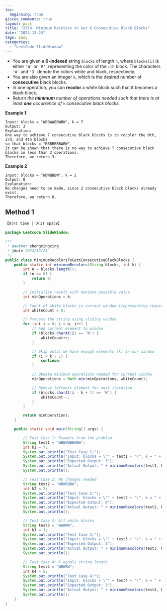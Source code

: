 ```yaml
---
toc:
  beginning: true
giscus_comments: true
layout: post
title: "2379. Minimum Recolors to Get K Consecutive Black Blocks"
date: "2024-12-23"
tags: Easy
categories:
  - "LeetCode SlideWindow"
---
```



- You are given a **0-indexed** string `blocks` of length `n`, where `blocks[i]` is either `'W'` or `'B'`, representing the color of the `ith` block. The characters `'W'` and `'B'` denote the colors white and black, respectively.
- You are also given an integer `k`, which is the desired number of **consecutive** black blocks.
- In one operation, you can **recolor** a white block such that it becomes a black block.
- Return *the **minimum** number of operations needed such that there is at least **one** occurrence of* `k` *consecutive black blocks.*

**Example 1**

```
Input: blocks = "WBBWWBBWBW", k = 7
Output: 3
Explanation:
One way to achieve 7 consecutive black blocks is to recolor the 0th, 3rd, and 4th blocks
so that blocks = "BBBBBBBWBW". 
It can be shown that there is no way to achieve 7 consecutive black blocks in less than 3 operations.
Therefore, we return 3.
```

**Example 2**

```
Input: blocks = "WBWBBBW", k = 2
Output: 0
Explanation:
No changes need to be made, since 2 consecutive black blocks already exist.
Therefore, we return 0.
```

## Method 1

```tex
【O(n) time | O(1) space】
```

```java
package Leetcode.SlideWindow;

/**
 * @author zhengxingxing
 * @date 2024/12/23
 */
public class MinimumRecolorsToGetKConsecutiveBlackBlocks {
    public static int minimumRecolors(String blocks, int k) {
        int n = blocks.length();
        if (n == 0) {
            return 0;
        }

        // Initialize result with maximum possible value
        int minOperations = k;

        // Count of white blocks in current window (representing required operations)
        int whiteCount = 0;

        // Process the string using sliding window
        for (int i = 0; i < n; i++) {
            // Add current element to window
            if (blocks.charAt(i) == 'W') {
                whiteCount++;
            }

            // Skip until we have enough elements (k) in our window
            if (i < k - 1) {
                continue;
            }

            // Update minimum operations needed for current window
            minOperations = Math.min(minOperations, whiteCount);

            // Remove leftmost element for next iteration
            if (blocks.charAt(i - k + 1) == 'W') {
                whiteCount--;
            }
        }

        return minOperations;
    }

    public static void main(String[] args) {

        // Test Case 1: Example from the problem
        String test1 = "WBBWWBBWBW";
        int k1 = 7;
        System.out.println("Test Case 1:");
        System.out.println("Input: blocks = \"" + test1 + "\", k = " + k1);
        System.out.println("Expected Output: 3");
        System.out.println("Actual Output: " + minimumRecolors(test1, k1));
        System.out.println();

        // Test Case 2: No changes needed
        String test2 = "WBWBBBW";
        int k2 = 2;
        System.out.println("Test Case 2:");
        System.out.println("Input: blocks = \"" + test2 + "\", k = " + k2);
        System.out.println("Expected Output: 0");
        System.out.println("Actual Output: " + minimumRecolors(test2, k2));
        System.out.println();

        // Test Case 3: All white blocks
        String test3 = "WWWWW";
        int k3 = 3;
        System.out.println("Test Case 3:");
        System.out.println("Input: blocks = \"" + test3 + "\", k = " + k3);
        System.out.println("Expected Output: 3");
        System.out.println("Actual Output: " + minimumRecolors(test3, k3));
        System.out.println();

        // Test Case 4: K equals string length
        String test4 = "WBWBW";
        int k4 = 5;
        System.out.println("Test Case 4:");
        System.out.println("Input: blocks = \"" + test4 + "\", k = " + k4);
        System.out.println("Expected Output: 3");
        System.out.println("Actual Output: " + minimumRecolors(test4, k4));
        System.out.println();
    }
}

```






